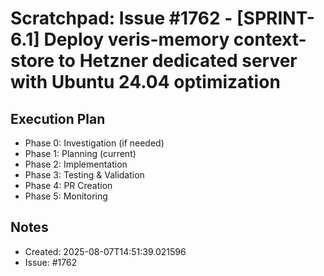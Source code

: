 # Scratchpad: Issue #1762 - [SPRINT-6.1] Deploy veris-memory context-store to Hetzner dedicated server with Ubuntu 24.04 optimization

## Execution Plan

- Phase 0: Investigation (if needed)
- Phase 1: Planning (current)
- Phase 2: Implementation
- Phase 3: Testing & Validation
- Phase 4: PR Creation
- Phase 5: Monitoring

## Notes

- Created: 2025-08-07T14:51:39.021596
- Issue: #1762
